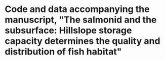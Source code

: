 # Code and data accompanying the manuscript, "The salmonid and the subsurface: Hillslope storage capacity determines the quality and distribution of fish habitat"
